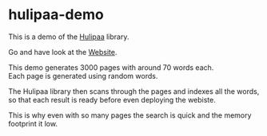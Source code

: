# hulipaa-demo
This is a demo of the [Hulipaa](https://github.com/sambuccid/hulipaa) library.

Go and have look at the [Website](https://sambuccid.github.io/hulipaa-demo/).

This demo generates 3000 pages with around 70 words each.  
Each page is generated using random words.

The Hulipaa library then scans through the pages and indexes all the words, so that each result is ready before even deploying the webiste.

This is why even with so many pages the search is quick and the memory footprint it low.
